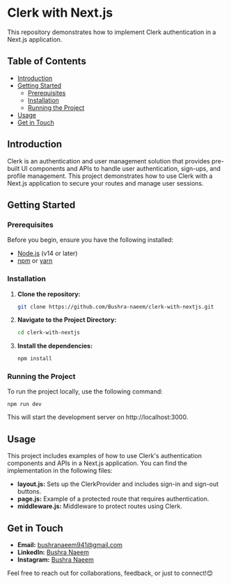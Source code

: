 # Clerk with Next.js

This repository demonstrates how to implement Clerk authentication in a Next.js application.

## Table of Contents

- [Introduction](#introduction)
- [Getting Started](#getting-started)
  - [Prerequisites](#prerequisites)
  - [Installation](#installation)
  - [Running the Project](#running-the-project)
- [Usage](#usage)
- [Get in Touch](#get-in-touch)

## Introduction

Clerk is an authentication and user management solution that provides pre-built UI components and APIs to handle user authentication, sign-ups, and profile management. This project demonstrates how to use Clerk with a Next.js application to secure your routes and manage user sessions.

## Getting Started

### Prerequisites

Before you begin, ensure you have the following installed:

- [Node.js](https://nodejs.org/) (v14 or later)
- [npm](https://www.npmjs.com/) or [yarn](https://yarnpkg.com/)

### Installation

1. **Clone the repository:**

   ```sh
   git clone https://github.com/Bushra-naeem/clerk-with-nextjs.git
   ```

2. **Navigate to the Project Directory:**

   ```sh
   cd clerk-with-nextjs
   ```

3. **Install the dependencies:**

   ```sh
   npm install
   ```

### Running the Project

To run the project locally, use the following command:

    npm run dev

This will start the development server on http://localhost:3000.

## Usage

This project includes examples of how to use Clerk's authentication components and APIs in a Next.js application. You can find the implementation in the following files:

- **layout.js:** Sets up the ClerkProvider and includes sign-in and sign-out buttons.
- **page.js:** Example of a protected route that requires authentication.
- **middleware.js:** Middleware to protect routes using Clerk.

## Get in Touch

- **Email:** bushranaeem941@gmail.com
- **LinkedIn:** [Bushra Naeem](https://www.linkedin.com/in/bushra-naeem-5b9329246/)
- **Instagram:** [Bushra Naeem](https://www.instagram.com/_.bushra.00/)

Feel free to reach out for collaborations, feedback, or just to connect!😊
